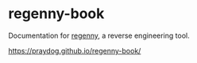 # regenny-book

Documentation for [regenny](https://github.com/cursey/regenny), a reverse engineering tool.

https://praydog.github.io/regenny-book/
